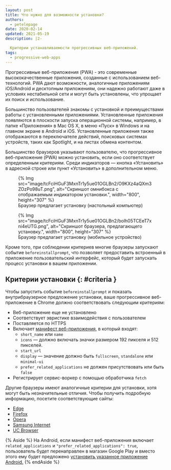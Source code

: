 ```yaml
---
layout: post
title: Что нужно для возможности установки?
authors:
  - petelepage
date: 2020-02-14
updated: 2021-05-19
description: |2-

  Критерии устанавливаемости прогрессивных веб-приложений.
tags:
  - progressive-web-apps
---
```


Прогрессивные веб-приложения (PWA) - это современные высококачественные приложения, созданные с использованием веб-технологий. PWA дают возможности, аналогичные приложениям iOS/Android и десктопным приложениям, они надежно работают даже в условиях нестабильной сети и могут быть установлены, что упрощает их поиск и использование.

Большинство пользователей знакомы с установкой и преимуществами работы с установленными приложениями. Установленные приложения появляются в плоскости запуска операционной системы, например, в папке «Приложения» в Mac OS X, в меню «Пуск» в Windows и на главном экране в Android и iOS. Установленные приложения также отображаются в переключателе действий, поисковых системах устройств, таких как Spotlight, и на листах обмена контентом.

Большинство браузеров указывают пользователю, что прогрессивное веб-приложение (PWA) можно установить, если оно соответствует определенным критериям. Среди индикаторов — кнопка «Установить» в адресной строке или пункт «Установить» в дополнительном меню.

<div class="switcher">
  <figure id="browser-install-promo">{% Img src="image/tcFciHGuF3MxnTr1y5ue01OGLBn2/O9KXz4aQXm3ZOzPo98uT.png", alt="Скриншот омнибокса с отображаемым индикатором установки.", width="800", height="307" %}<figcaption> Браузер предлагает установку (настольный компьютер)</figcaption></figure>
  <figure>{% Img src="image/tcFciHGuF3MxnTr1y5ue01OGLBn2/bolh05TCEeT7xni4eUTG.png", alt="Скриншот браузера, предлагающего установку.", width="800", height="307" %} <figcaption> Браузер предлагает установку (мобильное устройство) </figcaption></figure>
</div>

Кроме того, при соблюдении критериев многие браузеры запускают событие `beforeinstallprompt`, что позволяет предоставить встроенный в приложение пользовательский интерфейс, который будет запускать процесс установки в вашем приложении.

## Критерии установки {: #criteria }

Чтобы запустить событие `beforeinstallprompt` и показать внутрибраузерное предложение установки, ваше прогрессивное веб-приложение в Chrome должно соответствовать следующим критериям:

- Веб-приложение еще не установлено
- Соответствует эвристике взаимодействия с пользователем
- Поставляется по HTTPS
- Включает [манифест веб-приложения](/add-manifest/), в который входят:
    - `short_name` или `name`
    - `icons` — должно включать значки размером 192 пикселя и 512 пикселей.
    - `start_url`
    - `display` — значение должно быть `fullscreen`, `standalone` или `minimal-ui`
    - `prefer_related_applications` не должен присутствовать или быть `false`
- Регистрирует сервис-воркер с помощью обработчика `fetch`

Другие браузеры имеют аналогичные критерии для установки, хотя могут быть незначительные отличия. Чтобы получить подробную информацию, посетите соответствующие сайты:

- [Edge](https://docs.microsoft.com/en-us/microsoft-edge/progressive-web-apps#requirements)
- [Firefox](https://developer.mozilla.org/docs/Web/Progressive_web_apps/Installable_PWAs)
- [Opera](https://dev.opera.com/articles/installable-web-apps/)
- [Samsung Internet](https://hub.samsunginter.net/docs/ambient-badging/)
- [UC Browser](https://plus.ucweb.com/docs/pwa/docs-en/zvrh56)

{% Aside %} На Android, если манифест веб-приложения включает `related_applications` и `"prefer_related_applications": true`, пользователь будет перенаправлен в магазин Google Play и вместо этого ему будет предложено [установить указанное приложение Android.](https://developer.chrome.com/blog/app-install-banners-native/) {% endAside %}
